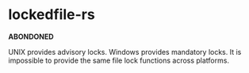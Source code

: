 # lockedfile-rs

**ABONDONED**

UNIX provides advisory locks.
Windows provides mandatory locks.
It is impossible to provide the same file lock functions across platforms.
